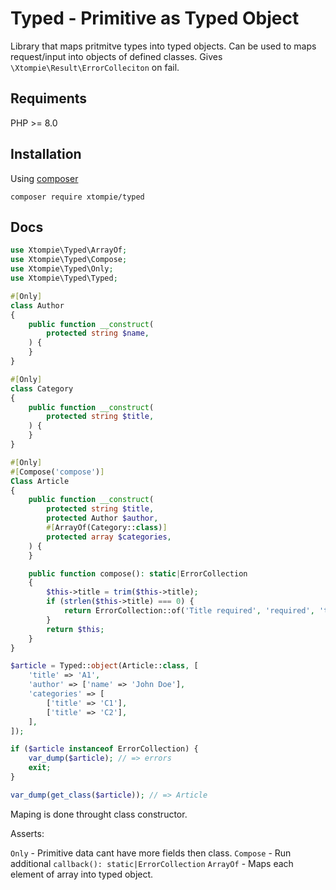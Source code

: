 # Typed - Primitive as Typed Object

Library that maps pritmitve types into typed objects.
Can be used to maps request/input into objects of defined classes.
Gives `\Xtompie\Result\ErrorColleciton` on fail.

## Requiments

PHP >= 8.0

## Installation

Using [composer](https://getcomposer.org/)

```
composer require xtompie/typed
```

## Docs

```php
use Xtompie\Typed\ArrayOf;
use Xtompie\Typed\Compose;
use Xtompie\Typed\Only;
use Xtompie\Typed\Typed;

#[Only]
class Author
{
    public function __construct(
        protected string $name,
    ) {
    }
}

#[Only]
class Category
{
    public function __construct(
        protected string $title,
    ) {
    }
}

#[Only]
#[Compose('compose')]
Class Article
{
    public function __construct(
        protected string $title,
        protected Author $author,
        #[ArrayOf(Category::class)]
        protected array $categories,
    ) {
    }

    public function compose(): static|ErrorCollection
    {
        $this->title = trim($this->title);
        if (strlen($this->title) === 0) {
            return ErrorCollection::of('Title required', 'required', 'title');
        }
        return $this;
    }
}

$article = Typed::object(Article::class, [
    'title' => 'A1',
    'author' => ['name' => 'John Doe'],
    'categories' => [
        ['title' => 'C1'],
        ['title' => 'C2'],
    ],
]);

if ($article instanceof ErrorCollection) {
    var_dump($article); // => errors
    exit;
}

var_dump(get_class($article)); // => Article
```

Maping is done throught class constructor.

Asserts:

`Only` - Primitive data cant have more fields then class.
`Compose` - Run additional `callback(): static|ErrorCollection`
`ArrayOf` - Maps each element of array into typed object.
